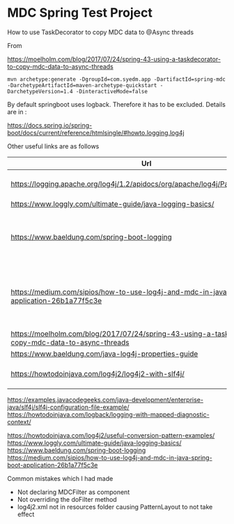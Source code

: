 # MDC Spring Test Project

How to use TaskDecorator to copy MDC data to @Async threads



From 

https://moelholm.com/blog/2017/07/24/spring-43-using-a-taskdecorator-to-copy-mdc-data-to-async-threads

```shell
mvn archetype:generate -DgroupId=com.syedm.app -DartifactId=spring-mdc -DarchetypeArtifactId=maven-archetype-quickstart -DarchetypeVersion=1.4 -DinteractiveMode=false
```

By default springboot uses logback. Therefore it has to be excluded. Details are in :

https://docs.spring.io/spring-boot/docs/current/reference/htmlsingle/#howto.logging.log4j

Other useful links are as follows

|Url | Description| Stars |
|---|---|---|
| https://logging.apache.org/log4j/1.2/apidocs/org/apache/log4j/PatternLayout.html | pattern layout explanation and examples (official) | *** |
| https://www.loggly.com/ultimate-guide/java-logging-basics/ | Java Logging Basics | *** |
| https://www.baeldung.com/spring-boot-logging | Logging in spring boot, default logback logging, logback configuration, Log4j2 configuration (exclusion of logback), Lombok and Slf4 | *** |
| https://medium.com/sipios/how-to-use-log4j-and-mdc-in-java-spring-boot-application-26b1a77f5c3e | Log4j and MDC, use with @Async and ThreadPoolTaskExecutor Bean, decoration using decorate method and setting async executor with task decorator | *** |
| https://moelholm.com/blog/2017/07/24/spring-43-using-a-taskdecorator-to-copy-mdc-data-to-async-threads |
| https://www.baeldung.com/java-log4j-properties-guide | log4j properties |
| https://howtodoinjava.com/log4j2/log4j2-with-slf4j/ | basic Java (not spring boot)  dependencies and configuration | 
https://examples.javacodegeeks.com/java-development/enterprise-java/slf4j/slf4j-configuration-file-example/
https://howtodoinjava.com/logback/logging-with-mapped-diagnostic-context/

https://howtodoinjava.com/log4j2/useful-conversion-pattern-examples/
https://www.loggly.com/ultimate-guide/java-logging-basics/
https://www.baeldung.com/spring-boot-logging
https://medium.com/sipios/how-to-use-log4j-and-mdc-in-java-spring-boot-application-26b1a77f5c3e


Common mistakes which I had made
- Not declaring MDCFilter as component
- Not overriding the doFilter method
- log4j2.xml not in resources folder causing PatternLayout to not take effect




